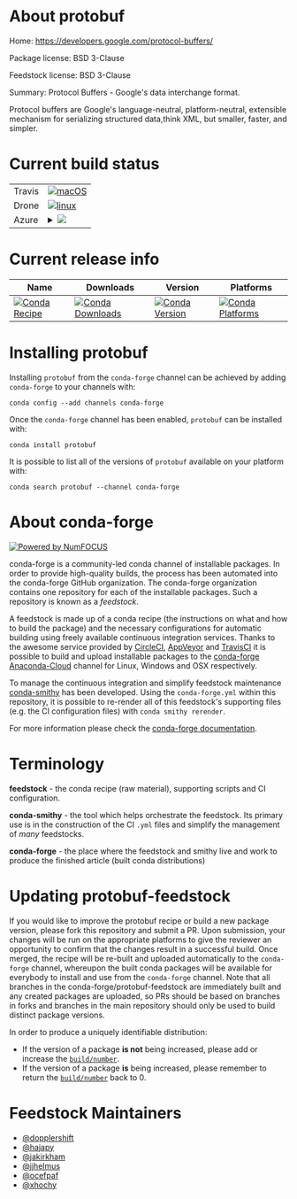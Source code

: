 About protobuf
==============

Home: https://developers.google.com/protocol-buffers/

Package license: BSD 3-Clause

Feedstock license: BSD 3-Clause

Summary: Protocol Buffers - Google's data interchange format.

Protocol buffers are Google's language-neutral, platform-neutral, extensible
mechanism for serializing structured data,think XML, but smaller, faster, and simpler.


Current build status
====================


<table><tr>
    <td>Travis</td>
    <td>
      <a href="https://travis-ci.com/conda-forge/protobuf-feedstock">
        <img alt="macOS" src="https://img.shields.io/travis/com/conda-forge/protobuf-feedstock/master.svg?label=macOS">
      </a>
    </td>
  </tr><tr>
    <td>Drone</td>
    <td>
      <a href="https://cloud.drone.io/conda-forge/protobuf-feedstock">
        <img alt="linux" src="https://img.shields.io/drone/build/conda-forge/master.svg?label=Linux">
      </a>
    </td>
  </tr>
    
  <tr>
    <td>Azure</td>
    <td>
      <details>
        <summary>
          <a href="https://dev.azure.com/conda-forge/feedstock-builds/_build/latest?definitionId=817&branchName=master">
            <img src="https://dev.azure.com/conda-forge/feedstock-builds/_apis/build/status/protobuf-feedstock?branchName=master">
          </a>
        </summary>
        <table>
          <thead><tr><th>Variant</th><th>Status</th></tr></thead>
          <tbody><tr>
              <td>linux_aarch64_python3.6</td>
              <td>
                <a href="https://dev.azure.com/conda-forge/feedstock-builds/_build/latest?definitionId=817&branchName=master">
                  <img src="https://dev.azure.com/conda-forge/feedstock-builds/_apis/build/status/protobuf-feedstock?branchName=master&jobName=linux&configuration=linux_aarch64_python3.6" alt="variant">
                </a>
              </td>
            </tr><tr>
              <td>linux_aarch64_python3.7</td>
              <td>
                <a href="https://dev.azure.com/conda-forge/feedstock-builds/_build/latest?definitionId=817&branchName=master">
                  <img src="https://dev.azure.com/conda-forge/feedstock-builds/_apis/build/status/protobuf-feedstock?branchName=master&jobName=linux&configuration=linux_aarch64_python3.7" alt="variant">
                </a>
              </td>
            </tr><tr>
              <td>linux_aarch64_python3.8</td>
              <td>
                <a href="https://dev.azure.com/conda-forge/feedstock-builds/_build/latest?definitionId=817&branchName=master">
                  <img src="https://dev.azure.com/conda-forge/feedstock-builds/_apis/build/status/protobuf-feedstock?branchName=master&jobName=linux&configuration=linux_aarch64_python3.8" alt="variant">
                </a>
              </td>
            </tr><tr>
              <td>linux_ppc64le_python3.6</td>
              <td>
                <a href="https://dev.azure.com/conda-forge/feedstock-builds/_build/latest?definitionId=817&branchName=master">
                  <img src="https://dev.azure.com/conda-forge/feedstock-builds/_apis/build/status/protobuf-feedstock?branchName=master&jobName=linux&configuration=linux_ppc64le_python3.6" alt="variant">
                </a>
              </td>
            </tr><tr>
              <td>linux_ppc64le_python3.7</td>
              <td>
                <a href="https://dev.azure.com/conda-forge/feedstock-builds/_build/latest?definitionId=817&branchName=master">
                  <img src="https://dev.azure.com/conda-forge/feedstock-builds/_apis/build/status/protobuf-feedstock?branchName=master&jobName=linux&configuration=linux_ppc64le_python3.7" alt="variant">
                </a>
              </td>
            </tr><tr>
              <td>linux_ppc64le_python3.8</td>
              <td>
                <a href="https://dev.azure.com/conda-forge/feedstock-builds/_build/latest?definitionId=817&branchName=master">
                  <img src="https://dev.azure.com/conda-forge/feedstock-builds/_apis/build/status/protobuf-feedstock?branchName=master&jobName=linux&configuration=linux_ppc64le_python3.8" alt="variant">
                </a>
              </td>
            </tr><tr>
              <td>linux_python2.7</td>
              <td>
                <a href="https://dev.azure.com/conda-forge/feedstock-builds/_build/latest?definitionId=817&branchName=master">
                  <img src="https://dev.azure.com/conda-forge/feedstock-builds/_apis/build/status/protobuf-feedstock?branchName=master&jobName=linux&configuration=linux_python2.7" alt="variant">
                </a>
              </td>
            </tr><tr>
              <td>linux_python3.6</td>
              <td>
                <a href="https://dev.azure.com/conda-forge/feedstock-builds/_build/latest?definitionId=817&branchName=master">
                  <img src="https://dev.azure.com/conda-forge/feedstock-builds/_apis/build/status/protobuf-feedstock?branchName=master&jobName=linux&configuration=linux_python3.6" alt="variant">
                </a>
              </td>
            </tr><tr>
              <td>linux_python3.7</td>
              <td>
                <a href="https://dev.azure.com/conda-forge/feedstock-builds/_build/latest?definitionId=817&branchName=master">
                  <img src="https://dev.azure.com/conda-forge/feedstock-builds/_apis/build/status/protobuf-feedstock?branchName=master&jobName=linux&configuration=linux_python3.7" alt="variant">
                </a>
              </td>
            </tr><tr>
              <td>linux_python3.8</td>
              <td>
                <a href="https://dev.azure.com/conda-forge/feedstock-builds/_build/latest?definitionId=817&branchName=master">
                  <img src="https://dev.azure.com/conda-forge/feedstock-builds/_apis/build/status/protobuf-feedstock?branchName=master&jobName=linux&configuration=linux_python3.8" alt="variant">
                </a>
              </td>
            </tr><tr>
              <td>osx_python2.7</td>
              <td>
                <a href="https://dev.azure.com/conda-forge/feedstock-builds/_build/latest?definitionId=817&branchName=master">
                  <img src="https://dev.azure.com/conda-forge/feedstock-builds/_apis/build/status/protobuf-feedstock?branchName=master&jobName=osx&configuration=osx_python2.7" alt="variant">
                </a>
              </td>
            </tr><tr>
              <td>osx_python3.6</td>
              <td>
                <a href="https://dev.azure.com/conda-forge/feedstock-builds/_build/latest?definitionId=817&branchName=master">
                  <img src="https://dev.azure.com/conda-forge/feedstock-builds/_apis/build/status/protobuf-feedstock?branchName=master&jobName=osx&configuration=osx_python3.6" alt="variant">
                </a>
              </td>
            </tr><tr>
              <td>osx_python3.7</td>
              <td>
                <a href="https://dev.azure.com/conda-forge/feedstock-builds/_build/latest?definitionId=817&branchName=master">
                  <img src="https://dev.azure.com/conda-forge/feedstock-builds/_apis/build/status/protobuf-feedstock?branchName=master&jobName=osx&configuration=osx_python3.7" alt="variant">
                </a>
              </td>
            </tr><tr>
              <td>osx_python3.8</td>
              <td>
                <a href="https://dev.azure.com/conda-forge/feedstock-builds/_build/latest?definitionId=817&branchName=master">
                  <img src="https://dev.azure.com/conda-forge/feedstock-builds/_apis/build/status/protobuf-feedstock?branchName=master&jobName=osx&configuration=osx_python3.8" alt="variant">
                </a>
              </td>
            </tr><tr>
              <td>win_c_compilervs2015cxx_compilervs2015python3.6vc14</td>
              <td>
                <a href="https://dev.azure.com/conda-forge/feedstock-builds/_build/latest?definitionId=817&branchName=master">
                  <img src="https://dev.azure.com/conda-forge/feedstock-builds/_apis/build/status/protobuf-feedstock?branchName=master&jobName=win&configuration=win_c_compilervs2015cxx_compilervs2015python3.6vc14" alt="variant">
                </a>
              </td>
            </tr><tr>
              <td>win_c_compilervs2015cxx_compilervs2015python3.7vc14</td>
              <td>
                <a href="https://dev.azure.com/conda-forge/feedstock-builds/_build/latest?definitionId=817&branchName=master">
                  <img src="https://dev.azure.com/conda-forge/feedstock-builds/_apis/build/status/protobuf-feedstock?branchName=master&jobName=win&configuration=win_c_compilervs2015cxx_compilervs2015python3.7vc14" alt="variant">
                </a>
              </td>
            </tr><tr>
              <td>win_c_compilervs2015cxx_compilervs2015python3.8vc14</td>
              <td>
                <a href="https://dev.azure.com/conda-forge/feedstock-builds/_build/latest?definitionId=817&branchName=master">
                  <img src="https://dev.azure.com/conda-forge/feedstock-builds/_apis/build/status/protobuf-feedstock?branchName=master&jobName=win&configuration=win_c_compilervs2015cxx_compilervs2015python3.8vc14" alt="variant">
                </a>
              </td>
            </tr>
          </tbody>
        </table>
      </details>
    </td>
  </tr>
</table>

Current release info
====================

| Name | Downloads | Version | Platforms |
| --- | --- | --- | --- |
| [![Conda Recipe](https://img.shields.io/badge/recipe-protobuf-green.svg)](https://anaconda.org/conda-forge/protobuf) | [![Conda Downloads](https://img.shields.io/conda/dn/conda-forge/protobuf.svg)](https://anaconda.org/conda-forge/protobuf) | [![Conda Version](https://img.shields.io/conda/vn/conda-forge/protobuf.svg)](https://anaconda.org/conda-forge/protobuf) | [![Conda Platforms](https://img.shields.io/conda/pn/conda-forge/protobuf.svg)](https://anaconda.org/conda-forge/protobuf) |

Installing protobuf
===================

Installing `protobuf` from the `conda-forge` channel can be achieved by adding `conda-forge` to your channels with:

```
conda config --add channels conda-forge
```

Once the `conda-forge` channel has been enabled, `protobuf` can be installed with:

```
conda install protobuf
```

It is possible to list all of the versions of `protobuf` available on your platform with:

```
conda search protobuf --channel conda-forge
```


About conda-forge
=================

[![Powered by NumFOCUS](https://img.shields.io/badge/powered%20by-NumFOCUS-orange.svg?style=flat&colorA=E1523D&colorB=007D8A)](http://numfocus.org)

conda-forge is a community-led conda channel of installable packages.
In order to provide high-quality builds, the process has been automated into the
conda-forge GitHub organization. The conda-forge organization contains one repository
for each of the installable packages. Such a repository is known as a *feedstock*.

A feedstock is made up of a conda recipe (the instructions on what and how to build
the package) and the necessary configurations for automatic building using freely
available continuous integration services. Thanks to the awesome service provided by
[CircleCI](https://circleci.com/), [AppVeyor](https://www.appveyor.com/)
and [TravisCI](https://travis-ci.com/) it is possible to build and upload installable
packages to the [conda-forge](https://anaconda.org/conda-forge)
[Anaconda-Cloud](https://anaconda.org/) channel for Linux, Windows and OSX respectively.

To manage the continuous integration and simplify feedstock maintenance
[conda-smithy](https://github.com/conda-forge/conda-smithy) has been developed.
Using the ``conda-forge.yml`` within this repository, it is possible to re-render all of
this feedstock's supporting files (e.g. the CI configuration files) with ``conda smithy rerender``.

For more information please check the [conda-forge documentation](https://conda-forge.org/docs/).

Terminology
===========

**feedstock** - the conda recipe (raw material), supporting scripts and CI configuration.

**conda-smithy** - the tool which helps orchestrate the feedstock.
                   Its primary use is in the construction of the CI ``.yml`` files
                   and simplify the management of *many* feedstocks.

**conda-forge** - the place where the feedstock and smithy live and work to
                  produce the finished article (built conda distributions)


Updating protobuf-feedstock
===========================

If you would like to improve the protobuf recipe or build a new
package version, please fork this repository and submit a PR. Upon submission,
your changes will be run on the appropriate platforms to give the reviewer an
opportunity to confirm that the changes result in a successful build. Once
merged, the recipe will be re-built and uploaded automatically to the
`conda-forge` channel, whereupon the built conda packages will be available for
everybody to install and use from the `conda-forge` channel.
Note that all branches in the conda-forge/protobuf-feedstock are
immediately built and any created packages are uploaded, so PRs should be based
on branches in forks and branches in the main repository should only be used to
build distinct package versions.

In order to produce a uniquely identifiable distribution:
 * If the version of a package **is not** being increased, please add or increase
   the [``build/number``](https://conda.io/docs/user-guide/tasks/build-packages/define-metadata.html#build-number-and-string).
 * If the version of a package **is** being increased, please remember to return
   the [``build/number``](https://conda.io/docs/user-guide/tasks/build-packages/define-metadata.html#build-number-and-string)
   back to 0.

Feedstock Maintainers
=====================

* [@dopplershift](https://github.com/dopplershift/)
* [@hajapy](https://github.com/hajapy/)
* [@jakirkham](https://github.com/jakirkham/)
* [@jjhelmus](https://github.com/jjhelmus/)
* [@ocefpaf](https://github.com/ocefpaf/)
* [@xhochy](https://github.com/xhochy/)

